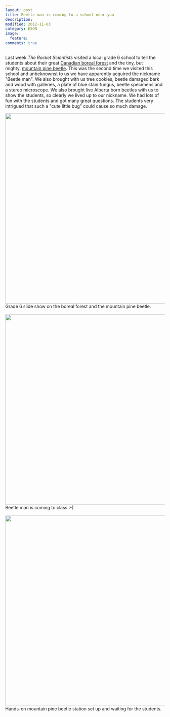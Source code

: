 ```yaml
---
layout: post
title: Beetle man is coming to a school near you
description: 
modified: 2012-11-03
category: ESON
image:
  feature: 
comments: true  
---
```

Last week <em>The Rocket Scientists</em> visited a local grade 6 school to tell the students about their great <a class="zem_slink" title="Boreal forest of Canada" href="http://en.wikipedia.org/wiki/Boreal_forest_of_Canada" target="_blank" rel="wikipedia">Canadian boreal forest</a> and the tiny, but mighty, <a class="zem_slink" title="Mountain pine beetle" href="http://en.wikipedia.org/wiki/Mountain_pine_beetle" target="_blank" rel="wikipedia">mountain pine beetle</a>. This was the second time we visited this school and unbeknownst to us we have apparently acquired the nickname "Beetle man". We also brought with us tree cookies, beetle damaged bark and wood with galleries, a plate of blue stain fungus, beetle specimens and a stereo microscope. We also brought live Alberta born beetles with us to show the students, so clearly we lived up to our nickname. We had lots of fun with the students and got many great questions. The students very intrigued that such a "cute little bug" could cause so much damage.

<div class="image">
<img src="http://therocketscientists.files.wordpress.com/2012/11/slask.jpg" width="600" /> <div>Grade 6 slide show on the boreal forest and the mountain pine beetle.</div>
</div>
<br>

<div class="image">
<img src="http://therocketscientists.files.wordpress.com/2012/11/img_1852.jpg" height="600" width="600" /> 
<div>Beetle man is coming to class :-)</div>
</div>
<br>

<div class="image">
<img src="http://therocketscientists.files.wordpress.com/2012/11/img_1853.jpg" height="600" width="600" /> 
<div>Hands-on mountain pine beetle station set up and waiting for the students.</div>
</div>
<br>
